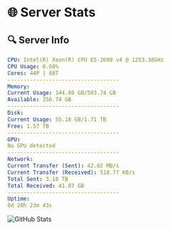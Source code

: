 # 🌐 Server Stats
## 🔍 Server Info
```yaml
CPU: Intel(R) Xeon(R) CPU E5-2699 v4 @ 1253.38GHz
CPU Usage: 0.60%
Cores: 44P | 88T
-----------------------------------
Memory:
Current Usage: 144.08 GB/503.74 GB
Available: 356.74 GB
-----------------------------------
Disk:
Current Usage: 55.18 GB/1.71 TB
Free: 1.57 TB
-----------------------------------
GPU:
No GPU detected
-----------------------------------
Network:
Current Transfer (Sent): 42.02 MB/s
Current Transfer (Received): 518.77 KB/s
Total Sent: 3.18 TB
Total Received: 41.87 GB
-----------------------------------
Uptime:
0d 20h 23m 43s
```
![GitHub Stats](https://img.shields.io/badge/Updated-2025-03-08_17:46:32-blue)